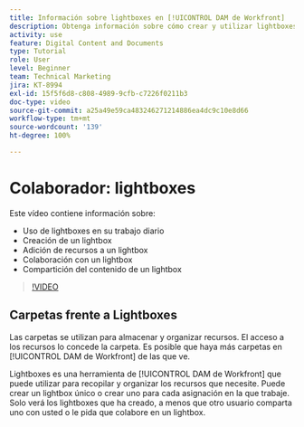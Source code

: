```yaml
---
title: Información sobre lightboxes en [!UICONTROL DAM de Workfront]
description: Obtenga información sobre cómo crear y utilizar lightboxes en [!UICONTROL DAM de Workfront].
activity: use
feature: Digital Content and Documents
type: Tutorial
role: User
level: Beginner
team: Technical Marketing
jira: KT-8994
exl-id: 15f5f6d8-c808-4989-9cfb-c7226f0211b3
doc-type: video
source-git-commit: a25a49e59ca483246271214886ea4dc9c10e8d66
workflow-type: tm+mt
source-wordcount: '139'
ht-degree: 100%

---
```


# Colaborador: lightboxes

Este vídeo contiene información sobre:

* Uso de lightboxes en su trabajo diario
* Creación de un lightbox
* Adición de recursos a un lightbox
* Colaboración con un lightbox
* Compartición del contenido de un lightbox

>[!VIDEO](https://video.tv.adobe.com/v/335254/?quality=12&learn=on)

## Carpetas frente a Lightboxes

Las carpetas se utilizan para almacenar y organizar recursos. El acceso a los recursos lo concede la carpeta. Es posible que haya más carpetas en [!UICONTROL DAM de Workfront] de las que ve.

Lightboxes es una herramienta de [!UICONTROL DAM de Workfront] que puede utilizar para recopilar y organizar los recursos que necesite. Puede crear un lightbox único o crear uno para cada asignación en la que trabaje. Solo verá los lightboxes que ha creado, a menos que otro usuario comparta uno con usted o le pida que colabore en un lightbox.
